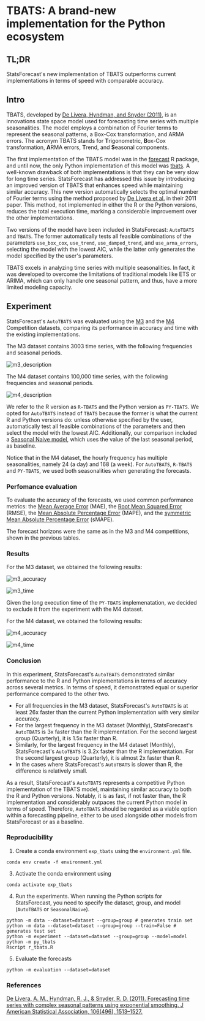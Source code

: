 # TBATS: A brand-new implementation for the Python ecosystem

## TL;DR

StatsForecast's new implementation of TBATS outperforms current implementations in terms of speed with comparable accuracy. 

## Intro 

TBATS, developed by [De Livera, Hyndman, and Snyder (2011)](https://www.robjhyndman.com/papers/ComplexSeasonality.pdf), is an innovations state space model used for forecasting time series with multiple seasonalities. The model employs a combination of Fourier terms to represent the seasonal patterns, a Box-Cox transformation, and ARMA errors. The acronym TBATS stands for **T**rigonometric, **B**ox-Cox transformation, **A**RMA errors, **T**rend, and **S**easonal components.

The first implementation of the TBATS model was in the [forecast](https://pkg.robjhyndman.com/forecast/reference/tbats.html) R package, and until now, the only Python implementation of this model was [tbats](https://github.com/intive-DataScience/tbats). A well-known drawback of both implementations is that they can be very slow for long time series. StatsForecast has addressed this issue by introducing an improved version of TBATS that enhances speed while maintaining similar accuracy. This new version automatically selects the optimal number of Fourier terms using the method proposed by [De Livera et al.](https://www.robjhyndman.com/papers/ComplexSeasonality.pdf) in their 2011 paper. This method, not implemented in either the R or the Python versions, reduces the total execution time, marking a considerable improvement over the other implementations.

Two versions of the model have been included in StatsForecast: `AutoTBATS` and `TBATS`. The former automatically tests all feasible combinations of the parameters `use_box_cox`, `use_trend`, `use_damped_trend`, and `use_arma_errors`, selecting the model with the lowest AIC, while the latter only generates the model specified by the user's parameters.

TBATS excels in analyzing time series with multiple seasonalities. In fact, it was developed to overcome the limitations of traditional models like ETS or ARIMA, which can only handle one seasonal pattern, and thus, have a more limited modeling capacity.

## Experiment 

StatsForecast's `AutoTBATS` was evaluated using the [M3](https://www.sciencedirect.com/science/article/abs/pii/S0169207000000571) and the [M4](https://www.sciencedirect.com/science/article/pii/S0169207019301128) Competition datasets, comparing its performance in accuracy and time with the existing implementations. 

The M3 dataset contains 3003 time series, with the following frequencies and seasonal periods. 

![m3_description](https://github.com/Nixtla/statsforecast/assets/47995617/ace5120f-1c04-4430-b4f5-e198f7a61988)

The M4 dataset contains 100,000 time series, with the following frequencies and seasonal periods.

![m4_description](https://github.com/Nixtla/statsforecast/assets/47995617/389c9ad5-2d20-4d23-8621-743e641e6224)

We refer to the R version as `R-TBATS` and the Python version as `PY-TBATS`. We opted for `AutoTBATS` instead of `TBATS` because the former is what the current R and Python versions do: unless otherwise specified by the user, automatically test all feasible combinations of the parameters and then select the model with the lowest AIC. Additionally, our comparison included a [Seasonal Naive model](https://nixtlaverse.nixtla.io/statsforecast/src/core/models.html#seasonalnaive), which uses the value of the last seasonal period, as baseline. 

Notice that in the M4 dataset, the hourly frequency has multiple seasonalities, namely 24 (a day) and 168 (a week). For `AutoTBATS`, `R-TBATS` and `PY-TBATS`, we used both seasonalities when generating the forecasts. 

### Perfomance evaluation

To evaluate the accuracy of the forecasts, we used common performance metrics: the [Mean Average Error](https://nixtlaverse.nixtla.io/utilsforecast/losses.html#mae) (MAE), the [Root Mean Squared Error](https://nixtlaverse.nixtla.io/utilsforecast/losses.html#rmse) (RMSE), the [Mean Absolute Percentage Error](https://nixtlaverse.nixtla.io/utilsforecast/losses.html#mape) (MAPE), and the [symmetric Mean Absolute Percentage Error](https://nixtlaverse.nixtla.io/utilsforecast/losses.html#smape) (sMAPE).

The forecast horizons were the same as in the M3 and M4 competitions, shown in the previous tables. 

### Results

For the M3 dataset, we obtained the following results: 

![m3_accuracy](https://github.com/Nixtla/statsforecast/assets/47995617/cf0aa450-1178-4914-8b7f-defcd057dcb9)

![m3_time](https://github.com/Nixtla/statsforecast/assets/47995617/b2ec7b2d-ec9d-4af8-9848-d16e40c05ecc)

Given the long execution time of the `PY-TBATS` implemenatation, we decided to exclude it from the experiment with the M4 dataset. 

For the M4 dataset, we obtained the following results:  

![m4_accuracy](https://github.com/Nixtla/statsforecast/assets/47995617/de68612a-4469-48e6-987b-25bfc1d4de57)

![m4_time](https://github.com/Nixtla/statsforecast/assets/47995617/d9b5d9e1-d9fc-44db-b0a9-c14af9151c16)

### Conclusion

In this experiment, StatsForecast's `AutoTBATS` demonstrated similar performance to the R and Python implementations in terms of accuracy across several metrics. In terms of speed, it demonstrated equal or superior performance compared to the other two.

  - For all frequencies in the M3 dataset, StatsForecast's `AutoTBATS` is at least 26x faster than the current Python implementation with very similar accuracy.
  - For the largest frequency in the M3 dataset (Monthly), StatsForecast's `AutoTBATS` is 3x faster than the R implementation. For the second largest group (Quarterly), it is 1.5x faster than R.
  - Similarly, for the largest frequency in the M4 dataset (Monthly), StatsForecast's `AutoTBATS` is 3.2x faster than the R implementation. For the second largest group (Quarterly), it is almost 2x faster than R.
  - In the cases where StatsForecast's `AutoTBATS` is slower than R, the difference is relatively small.

As a result, StatsForecast's `AutoTBATS` represents a competitive Python implementation of the TBATS model, maintaining similar accuracy to both the R and Python versions. Notably, it is as fast, if not faster than, the R implementation and considerably outpaces the current Python model in terms of speed. Therefore, `AutoTBATS` should be regarded as a viable option within a forecasting pipeline, either to be used alongside other models from StatsForecast or as a baseline.

### Reproducibility
1. Create a conda environment `exp_tbats` using the `environment.yml` file.
  ```shell
  conda env create -f environment.yml
  ```

3. Activate the conda environment using
  ```shell
  conda activate exp_tbats
  ```

4. Run the experiments. When running the Python scripts for StatsForecast, you need to specify the dataset, group, and model (`AutoTBATS` or `SeasonalNaive`). 
  ```shell
  python -m data --dataset=dataset --group=group # generates train set
  python -m data --dataset=dataset --group=group --train=False # generates test set 
  python -m experiment --dataset=dataset --group=group --model=model 
  python -m py_tbats
  Rscript r_tbats.R
  ```
  
5. Evaluate the forecasts 
  ```shell
  python -m evaluation --dataset=dataset
  ```

### References

[De Livera, A. M., Hyndman, R. J., & Snyder, R. D. (2011). Forecasting time series with complex seasonal patterns using exponential smoothing. J American Statistical Association, 106(496), 1513–1527.](https://www.robjhyndman.com/papers/ComplexSeasonality.pdf)
